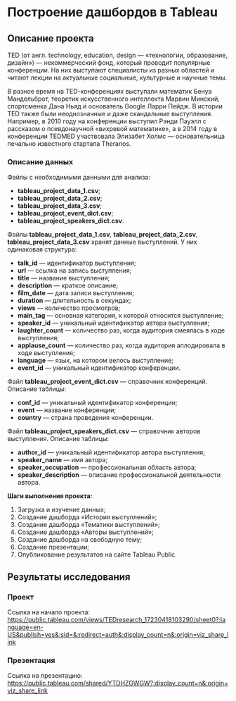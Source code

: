 # Построение дашбордов в Tableau

## Описание проекта

TED (от англ. technology, education, design — «технологии, образование, дизайн») — некоммерческий фонд, который проводит популярные конференции. На них выступают специалисты из разных областей и читают лекции на актуальные социальные, культурные и научные темы. 

В разное время на TED-конференциях выступали математик Бенуа Мандельброт, теоретик искусственного интеллекта Марвин Минский, спортсменка Дана Ньяд и основатель Google Ларри Пейдж. В истории TED также были неоднозначные и даже скандальные выступления. Например, в 2010 году на конференции выступил Рэнди Пауэлл с рассказом о псевдонаучной «вихревой математике», а в 2014 году в конференции TEDMED участвовала Элизабет Холмс — основательница печально известного стартапа Theranos.

### Описание данных

Файлы с необходимыми данными для анализа:
- **tableau_project_data_1.csv**;
- **tableau_project_data_2.csv**;
- **tableau_project_data_3.csv**;
- **tableau_project_event_dict.csv**;
- **tableau_project_speakers_dict.csv**.

Файлы **tableau_project_data_1.csv**, **tableau_project_data_2.csv**, **tableau_project_data_3.csv** хранят данные выступлений. У них одинаковая структура:
- **talk_id** — идентификатор выступления;
- **url** — ссылка на запись выступления;
- **title** — название выступления;
- **description** — краткое описание;
- **film_date** — дата записи выступления;
- **duration** — длительность в секундах;
- **views** — количество просмотров;
- **main_tag** — основная категория, к которой относится выступление;
- **speaker_id** — уникальный идентификатор автора выступления;
- **laughter_count** — количество раз, когда аудитория смеялась в ходе выступления;
- **applause_count** — количество раз, когда аудитория аплодировала в ходе выступления;
- **language** — язык, на котором велось выступление;
- **event_id** — уникальный идентификатор конференции.

Файл **tableau_project_event_dict.csv** — справочник конференций. Описание таблицы:

- **conf_id** — уникальный идентификатор конференции;
- **event** — название конференции;
- **country** — страна проведения конференции.

Файл **tableau_project_speakers_dict.csv** — справочник авторов выступления. Описание таблицы:

- **author_id** — уникальный идентификатор автора выступления;
- **speaker_name** — имя автора;
- **speaker_occupation** — профессиональная область автора;
- **speaker_description** — описание профессиональной деятельности автора.

**Шаги выполнения проекта:**

1. Загрузка и изучение данных;
2. Создание дашборда «История выступлений»;
3. Создание дашборда «Тематики выступлений»;
4. Создание дашборда «Авторы выступлений»;
5. Создание дашборда на свободную тему;
6. Создание презентации;
7. Опубликование результатов на сайте Tableau Public.

## Результаты исследования

### Проект

Ссылка на начало проекта: https://public.tableau.com/views/TEDresearch_17230418103290/sheet0?:language=en-US&publish=yes&:sid=&:redirect=auth&:display_count=n&:origin=viz_share_link

### Презентация

Ссылка на презентацию: https://public.tableau.com/shared/YTDHZGWGW?:display_count=n&:origin=viz_share_link
